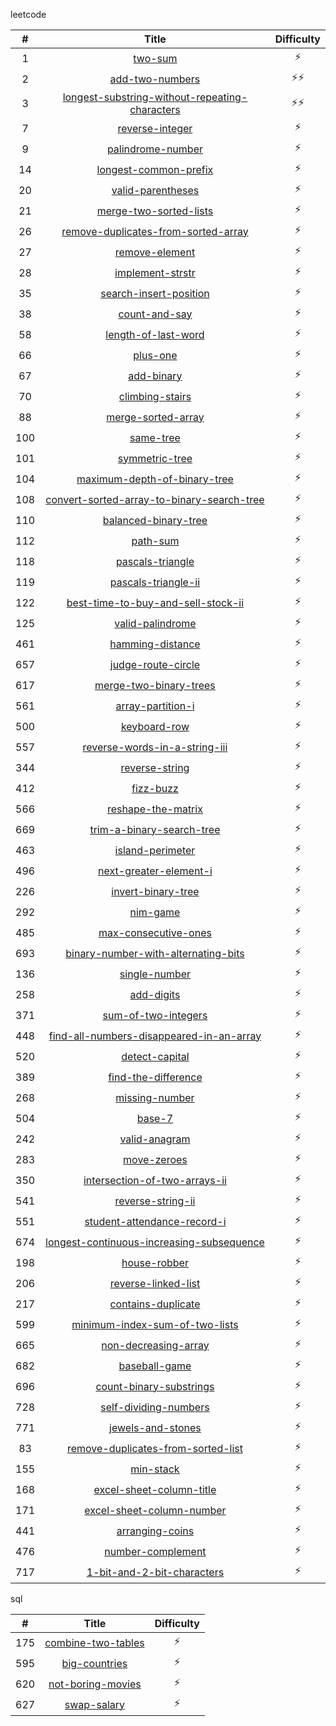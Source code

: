 leetcode

| # | Title | Difficulty |
|:---:|:---:|:---:|
| 1 | [two-sum](./1-two-sum.md) | :zap: |
| 2 | [add-two-numbers](./2-add-two-numbers.md) | ️️:zap::zap: |
| 3 | [longest-substring-without-repeating-characters](./3-longest-substring-without-repeating-characters.md) | :zap::zap: |
| 7 | [reverse-integer](./7-reverse-integer.md) | ️️:zap: |
| 9 | [palindrome-number](./9-palindrome-number.md) | ️️:zap: |
| 14 | [longest-common-prefix](./14-longest-common-prefix.md) | ️️:zap: |
| 20 | [valid-parentheses](./20-valid-parentheses.md) | ️️:zap: |
| 21 | [merge-two-sorted-lists](./21-merge-two-sorted-lists.md) | ️️:zap: |
| 26 | [remove-duplicates-from-sorted-array](./26-remove-duplicates-from-sorted-array.md) | ️️:zap: |
| 27 | [remove-element](./27-remove-element.md) | ️️:zap: |
| 28 | [implement-strstr](./28-implement-strstr.md) | ️️:zap: |
| 35 | [search-insert-position](./35-search-insert-position.md) | ️️:zap: |
| 38 | [count-and-say](./38-count-and-say.md) | ️️:zap: |
| 58 | [length-of-last-word](./58-length-of-last-word.md) | ️️:zap: |
| 66 | [plus-one](./66-plus-one.md) | ️️:zap: |
| 67 | [add-binary](./67-add-binary.md) | ️️:zap: |
| 70 | [climbing-stairs](./70-climbing-stairs.md) | ️️:zap: |
| 88 | [merge-sorted-array](./88-merge-sorted-array.md) | ️️:zap: |
| 100 | [same-tree](./100-same-tree.md) | ️️:zap: |
| 101 | [symmetric-tree](./101-symmetric-tree.md) | ️️:zap: |
| 104 | [maximum-depth-of-binary-tree](./104-maximum-depth-of-binary-tree.md) | ️️:zap: |
| 108 | [convert-sorted-array-to-binary-search-tree](./108-convert-sorted-array-to-binary-search-tree.md) | ️️:zap: |
| 110 | [balanced-binary-tree](./110-balanced-binary-tree.md) | ️️:zap: |
| 112 | [path-sum](./112-path-sum.md) | ️️:zap: |
| 118 | [pascals-triangle](./118-pascals-triangle.md) | ️️:zap: |
| 119 | [pascals-triangle-ii](./119-pascals-triangle-ii.md) | ️️:zap: |
| 122 | [best-time-to-buy-and-sell-stock-ii](./122-best-time-to-buy-and-sell-stock-ii.md) | ️️:zap: |
| 125 | [valid-palindrome](./125-valid-palindrome.md) | ️️:zap: |
| 461 | [hamming-distance](./461-hamming-distance.md) | ️️:zap: |
| 657 | [judge-route-circle](./657-judge-route-circle.md) | ️️:zap: |
| 617 | [merge-two-binary-trees](./617-merge-two-binary-trees.md) | ️️:zap: |
| 561 | [array-partition-i](./561-array-partition-i.md) | ️️:zap: |
| 500 | [keyboard-row](./500-keyboard-row.md) | ️️:zap: |
| 557 | [reverse-words-in-a-string-iii](./557-reverse-words-in-a-string-iii.md) | ️️:zap: |
| 344 | [reverse-string](./344-reverse-string.md) | ️️:zap: |
| 412 | [fizz-buzz](./412-fizz-buzz.md) | ️️:zap: |
| 566 | [reshape-the-matrix](./566-reshape-the-matrix.md) | ️️:zap: |
| 669 | [trim-a-binary-search-tree](./669-trim-a-binary-search-tree.md) | ️️:zap: |
| 463 | [island-perimeter](./463-island-perimeter.md) | ️️:zap: |
| 496 | [next-greater-element-i](./496-next-greater-element-i.md) | ️️:zap: |
| 226 | [invert-binary-tree](./226-invert-binary-tree.md) | ️️:zap: |
| 292 | [nim-game](./292-nim-game.md) | ️️:zap: |
| 485 | [max-consecutive-ones](./485-max-consecutive-ones.md) | ️️:zap: |
| 693 | [binary-number-with-alternating-bits](./693-binary-number-with-alternating-bits.md) | ️️:zap: |
| 136 | [single-number](./136-single-number.md) | ️️:zap: |
| 258 | [add-digits](./258-add-digits.md) | ️️:zap: |
| 371 | [sum-of-two-integers](./371-sum-of-two-integers.md) | ️️:zap: |
| 448 | [find-all-numbers-disappeared-in-an-array](./448-find-all-numbers-disappeared-in-an-array.md) | ️️:zap: |
| 520 | [detect-capital](./520-detect-capital.md) | ️️:zap: |
| 389 | [find-the-difference](./389-find-the-difference.md) | ️️:zap: |
| 268 | [missing-number](./268-missing-number.md) | ️️:zap: |
| 504 | [base-7](./504-base-7.md) | ️️:zap: |
| 242 | [valid-anagram](./242-valid-anagram.md) | ️️:zap: |
| 283 | [move-zeroes](./283-move-zeroes.md) | ️️:zap: |
| 350 | [intersection-of-two-arrays-ii](./350-intersection-of-two-arrays-ii.md) | ️️:zap: |
| 541 | [reverse-string-ii](./541-reverse-string-ii.md) | ️️:zap: |
| 551 | [student-attendance-record-i](./551-student-attendance-record-i.md) | ️️:zap: |
| 674 | [longest-continuous-increasing-subsequence](./674-longest-continuous-increasing-subsequence.md) | ️️:zap: |
| 198 | [house-robber](./198-house-robber.md) | ️️:zap: |
| 206 | [reverse-linked-list](./206-reverse-linked-list.md) | ️️:zap: |
| 217 | [contains-duplicate](./217-contains-duplicate.md) | ️️:zap: |
| 599 | [minimum-index-sum-of-two-lists](./599-minimum-index-sum-of-two-lists.md) | ️️:zap: |
| 665 | [non-decreasing-array](./665-non-decreasing-array.md) | ️️:zap: |
| 682 | [baseball-game](./682-baseball-game.md) | ️️:zap: |
| 696 | [count-binary-substrings](./696-count-binary-substrings.md) | ️️:zap: |
| 728 | [self-dividing-numbers](./728-self-dividing-numbers.md) | ️️:zap: |
| 771 | [jewels-and-stones](./771-jewels-and-stones.md) | ️️:zap: |
| 83  | [remove-duplicates-from-sorted-list](./83-remove-duplicates-from-sorted-list.md) | :zap: |
| 155 | [min-stack](./155-min-stack.md) | :zap: |
| 168 | [excel-sheet-column-title](./168-excel-sheet-column-title.md) | :zap: |
| 171 | [excel-sheet-column-number](./171-excel-sheet-column-number.md) | :zap: |
| 441 | [arranging-coins](./441-arranging-coins.md) | :zap: |
| 476 | [number-complement](./476-number-complement.md) | :zap: |
| 717 | [1-bit-and-2-bit-characters](./717-1-bit-and-2-bit-characters.md) | :zap: |

sql

| # | Title | Difficulty |
|:---:|:---:|:---:|
| 175 | [combine-two-tables](./175-combine-two-tables.md) | ️️:zap: |
| 595 | [big-countries](./595-big-countries.md) | ️️:zap: |
| 620 | [not-boring-movies](./620-not-boring-movies.md) | ️️:zap: |
| 627 | [swap-salary](./627-swap-salary.md) | ️️:zap: |
